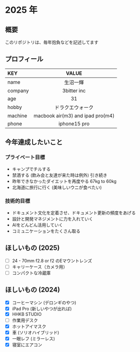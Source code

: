 # 2025 年

## 概要
このリポジトリは、毎年抱負などを記述してます

## プロフィール
|KEY|VALUE|
|:--|:--:|
|name|生沼一輝|
|company|3bitter inc|
|age|31|
|hobby|ドラクエウォーク|
|machine|macbook air(m3) and ipad pro(m4)|
|phone|iphone15 pro|

## 今年達成したいこと
### プライベート目標
 * キャンプでチルする
 * 禁酒する (飲み会と友達が来た時は例外) 引き続き
 * 昨年できなかったダイエットを再度やる 67kg to 60kg
 * 北海道に旅行に行く (美味しいウニが食べたい)

### 技術的目標
 * ドキュメント文化を定着させ、ドキュメント更新の頻度をあげる
 * 設計と開発マネジメントに力を入れていく
 * AIをどんどん活用していく
 * コミュニケーションをたくさん取る

## ほしいもの (2025)
 - [ ] 24 - 70mm f2.8 or f2 のEマウントレンズ
 - [ ] キャリーケース（カメラ用）
 - [ ] コンパクトな冷蔵庫

## ほしいもの (2024)
 - [x] コーヒーマシン (デロンギのやつ)
 - [x] iPad Pro (新しいやつが出れば)
 - [x] HHKB STUDIO
 - [ ] 作業用デスク
 - [x] ホットアイマスク
 - [x] 車 (ソリオハイブリッド)
 - [x] 一眼レフ (ミラーレス)
 - [x] 寝室にエアコン
